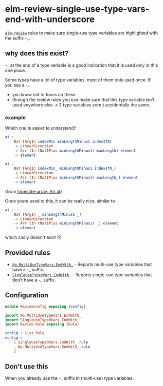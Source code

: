 # elm-review-single-use-type-vars-end-with-underscore

[`elm-review`](https://package.elm-lang.org/packages/jfmengels/elm-review/latest/) rules to make sure single-use type variables are highlighted with the suffix -_.

## why does this exist?

-_ at the end of a type variable is a good indication that it is used only in this one place.

Some types have a lot of type variables, most of them only used once.
If you see a -_

- you know not to focus on these
- through the review rules you can make sure that this type variable isn't used anywhere else → 2 type variables aren't accidentally the same.

### example

Which one is easier to understand?

```elm
at :
    Nat (ArgIn indexMin minLengthMinus1 indexIfN)
    -> LinearDirection
    -> Arr (In (Nat1Plus minLengthMinus1) maxLength) element
    -> element
```
```elm
at :
    Nat (ArgIn indexMin_ minLengthMinus1 indexIfN_)
    -> LinearDirection
    -> Arr (In (Nat1Plus minLengthMinus1) maxLength_) element
    -> element
```
(from [typesafe-array: Arr.at](https://package.elm-lang.org/packages/lue-bird/elm-typesafe-array/latest/Arr#at))

Once youre used to this, it can be really nice, similar to

```elm
at :
    Nat (ArgIn _ minLengthMinus1 _)
    -> LinearDirection
    -> Arr (In (Nat1Plus minLengthMinus1) _) element
    -> element
```
which sadly doesn't exist 😢

## Provided rules

- [`No.MultiUseTypeVars.EndWith_`](https://package.elm-lang.org/packages/elm-review-single-use-type-vars-end-with-underscore/1.0.0/No-MultiUseTypeVars-EndWith_) - Reports multi-use type variables that have a -_ suffix.
- [`SingleUseTypedVars.EndWith_`](https://package.elm-lang.org/packages/elm-review-single-use-type-vars-end-with-underscore/1.0.0/SingleUseTypedVars-EndWith_) - Reports single-use type variables that don't have a -_ suffix.

## Configuration

```elm
module ReviewConfig exposing (config)

import No.MultiUseTypeVars.EndWith_
import SingleUseTypedVars.EndWith_
import Review.Rule exposing (Rule)

config : List Rule
config =
    [ SingleUseTypedVars.EndWith_.rule
    , No.MultiUseTypeVars.EndWith_.rule
    ]
```


## Don't use this

When you already use the -_ suffix in (multi-use) type variables.
